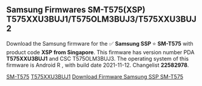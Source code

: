 <h2>Samsung Firmwares SM-T575(XSP) T575XXU3BUJ1/T575OLM3BUJ3/T575XXU3BUJ2</h2>
Download the Samsung firmware for the ✅ <strong>Samsung SSP </strong> ⭐ <strong>SM-T575</strong> with product code <strong>XSP</strong> <strong> from Singapore</strong>. This firmware has version number PDA <strong>T575XXU3BUJ1</strong> and CSC T575OLM3BUJ3. The operating system of this firmware is Android R , with build date 2021-11-12. Changelist <strong>22582978</strong>.


[SM-T575](https://samfirm.shop/samsung/model/SM-T575)
[T575XXU3BUJ1](https://samfirm.shop/samsung/pda/T575XXU3BUJ1)
[Download Firmware Samsung SSP SM-T575](https://samfirm.shop/samsung/firmware/473777)
